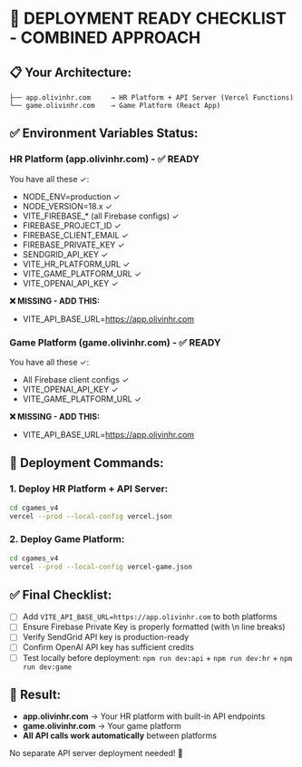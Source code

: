 # 🚀 DEPLOYMENT READY CHECKLIST - COMBINED APPROACH

## 📋 **Your Architecture:**
```
├── app.olivinhr.com     → HR Platform + API Server (Vercel Functions)
└── game.olivinhr.com    → Game Platform (React App)
```

## ✅ **Environment Variables Status:**

### **HR Platform (app.olivinhr.com) - ✅ READY**
You have all these ✓:
- NODE_ENV=production ✓
- NODE_VERSION=18.x ✓
- VITE_FIREBASE_* (all Firebase configs) ✓
- FIREBASE_PROJECT_ID ✓
- FIREBASE_CLIENT_EMAIL ✓
- FIREBASE_PRIVATE_KEY ✓
- SENDGRID_API_KEY ✓
- VITE_HR_PLATFORM_URL ✓
- VITE_GAME_PLATFORM_URL ✓
- VITE_OPENAI_API_KEY ✓

**❌ MISSING - ADD THIS:**
- VITE_API_BASE_URL=https://app.olivinhr.com

### **Game Platform (game.olivinhr.com) - ✅ READY**
You have all these ✓:
- All Firebase client configs ✓
- VITE_OPENAI_API_KEY ✓
- VITE_GAME_PLATFORM_URL ✓

**❌ MISSING - ADD THIS:**
- VITE_API_BASE_URL=https://app.olivinhr.com

## 🚀 **Deployment Commands:**

### **1. Deploy HR Platform + API Server:**
```bash
cd cgames_v4
vercel --prod --local-config vercel.json
```

### **2. Deploy Game Platform:**
```bash
cd cgames_v4
vercel --prod --local-config vercel-game.json
```

## ✅ **Final Checklist:**

- [ ] Add `VITE_API_BASE_URL=https://app.olivinhr.com` to both platforms
- [ ] Ensure Firebase Private Key is properly formatted (with \n line breaks)
- [ ] Verify SendGrid API key is production-ready
- [ ] Confirm OpenAI API key has sufficient credits
- [ ] Test locally before deployment: `npm run dev:api` + `npm run dev:hr` + `npm run dev:game`

## 🎯 **Result:**
- **app.olivinhr.com** → Your HR platform with built-in API endpoints
- **game.olivinhr.com** → Your game platform
- **All API calls work automatically** between platforms

No separate API server deployment needed! 🎉 